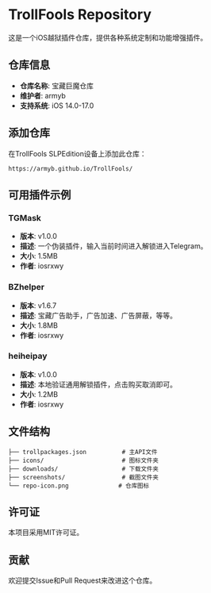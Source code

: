 # TrollFools Repository

这是一个iOS越狱插件仓库，提供各种系统定制和功能增强插件。

## 仓库信息

- **仓库名称**: 宝藏巨魔仓库
- **维护者**:  armyb
- **支持系统**: iOS 14.0-17.0

## 添加仓库

在TrollFools SLPEdition设备上添加此仓库：

```
https://armyb.github.io/TrollFools/
```

## 可用插件示例

### TGMask
- **版本**: v1.0.0
- **描述**: 一个伪装插件，输入当前时间进入解锁进入Telegram。
- **大小**: 1.5MB
- **作者**: iosrxwy

### BZhelper
- **版本**: v1.6.7
- **描述**: 宝藏广告助手，广告加速、广告屏蔽，等等。
- **大小**: 1.8MB
- **作者**: iosrxwy

### heiheipay
- **版本**: v1.0.0
- **描述**: 本地验证通用解锁插件，点击购买取消即可。
- **大小**: 1.2MB
- **作者**: iosrxwy

## 文件结构

```
├── trollpackages.json          # 主API文件
├── icons/                      # 图标文件夹
├── downloads/                  # 下载文件夹
├── screenshots/                # 截图文件夹
└── repo-icon.png              # 仓库图标
```

## 许可证

本项目采用MIT许可证。

## 贡献

欢迎提交Issue和Pull Request来改进这个仓库。 